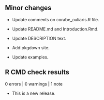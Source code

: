 ## Minor changes

- Update comments on corabe_ouliaris.R file.

- Update README.md and Introduction.Rmd.

- Update DESCRIPTION text.

- Add pkgdown site.

- Update examples.

## R CMD check results

0 errors \| 0 warnings \| 1 note

-   This is a new release.
